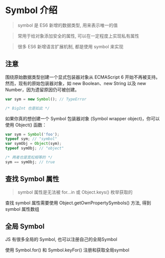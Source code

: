 # Symbol 介绍

> symbol 是 ES6 新增的数据类型, 用来表示唯一的值

> 常用于给对象添加安全的属性, 可以在一定程度上实现私有属性

> 很多 ES6 新增语言扩展机制, 都是使用 symbol 来实现

## 注意

围绕原始数据类型创建一个显式包装器对象从 ECMAScript 6 开始不再被支持。 然而，现有的原始包装器对象，如 new Boolean、new String 以及 new Number，因为遗留原因仍可被创建。

```js
var sym = new Symbol(); // TypeError

/* BigInt 也是如此 */
```

如果你真的想创建一个 Symbol 包装器对象 (Symbol wrapper object)，你可以使用 Object() 函数：

```js
var sym = Symbol('foo');
typeof sym; // "symbol"
var symObj = Object(sym);
typeof symObj; // "object"

/* 两者也是宽松相等的 */
sym == symObj; // true
```

## 查找 Symbol 属性

> symbol 属性是无法被 for...in 或 Object.keys() 枚举获取的

查找 symbol 属性需要使用 Object.getOwnPropertySymbols() 方法, 得到 symbol 属性数组



## 全局 Symbol 

JS 有很多全局的 Symbol, 也可以注册自己的全局Symbol

使用 Symbol.for() 和 Symbol.keyFor() 注册和获取全局symbol



